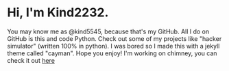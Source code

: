 # Hi, I'm Kind2232.
You may know me as @kind5545, because that's my GitHub.
All I do on GitHub is this and code Python.
Check out some of my projects like "hacker simulator" (written 100% in python).
I was bored so I made this with a jekyll theme called "cayman".
Hope you enjoy!
I'm working on chimney, you can check it out [here](https://kind5545.github.io/chimney)
